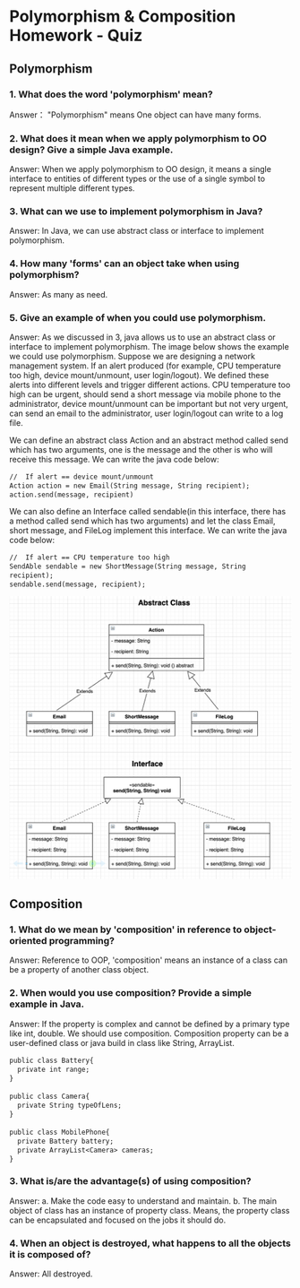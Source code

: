# Polymorphism & Composition Homework - Quiz
## Polymorphism

### 1. What does the word 'polymorphism' mean?

Answer： "Polymorphism" means One object can have many forms. 

### 2. What does it mean when we apply polymorphism to OO design? Give a simple Java example.

Answer: When we apply polymorphism to OO design, it means a single interface to entities of different types or the use of a 
single symbol to represent multiple different types.    

### 3. What can we use to implement polymorphism in Java?

Answer: In Java, we can use abstract class or interface to implement polymorphism. 

### 4. How many 'forms' can an object take when using polymorphism?

Answer: As many as need. 

### 5. Give an example of when you could use polymorphism.

Answer: As we discussed in 3, java allows us to use an abstract class or interface to implement polymorphism. The image below shows the example we could use polymorphism. Suppose we are designing a network management system. If an alert produced (for example, CPU temperature too high, device mount/unmount, user login/logout). We defined these alerts into different levels and trigger different actions. CPU temperature too high can be urgent, should send a short message via mobile phone to the administrator, device mount/unmount can be important but not very urgent, can send an email to the administrator, user login/logout can write to a log file. 

We can define an abstract class Action and an abstract method called send which has two arguments, one is the message and the other is who will receive this message. We can write the java code below:

```
//  If alert == device mount/unmount
Action action = new Email(String message, String recipient);
action.send(message, recipient)  
```

We can also define an Interface called sendable(in this interface, there has a method called send which has two arguments) and let the class Email, short message, and FileLog implement this interface. We can write the java code below:
```
//  If alert == CPU temperature too high
SendAble sendable = new ShortMessage(String message, String recipient);
sendable.send(message, recipient);
```

![Image of Polymorphism](./image/Action-Polymorphism.png)


## Composition
### 1. What do we mean by 'composition' in reference to object-oriented programming?

Answer: Reference to OOP, 'composition' means an instance of a class can be a property of another class object. 

### 2. When would you use composition? Provide a simple example in Java.
Answer: If the property is complex and cannot be defined by a primary type like int, double. We should use composition. 
Composition property can be a user-defined class or java build in class like String, ArrayList. 

```
public class Battery{
  private int range;
}

public class Camera{
  private String typeOfLens;
}

public class MobilePhone{
  private Battery battery;
  private ArrayList<Camera> cameras;
}
```

### 3. What is/are the advantage(s) of using composition?
Answer: a. Make the code easy to understand and maintain.
        b. The main object of class has an instance of property class. Means, the property class can be 
        encapsulated and focused on the jobs it should do.         

### 4. When an object is destroyed, what happens to all the objects it is composed of?
Answer: All destroyed. 
